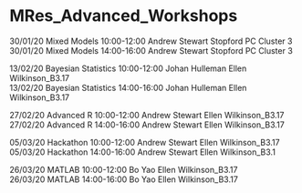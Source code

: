 # MRes_Advanced_Workshops

30/01/20	Mixed Models	10:00-12:00	Andrew Stewart	Stopford PC Cluster 3
30/01/20	Mixed Models	14:00-16:00	Andrew Stewart	Stopford PC Cluster 3

13/02/20	Bayesian Statistics	10:00-12:00	Johan Hulleman	Ellen Wilkinson_B3.17  
13/02/20	Bayesian Statistics	14:00-16:00	Johan Hulleman	Ellen Wilkinson_B3.17

27/02/20	Advanced R	10:00-12:00	Andrew Stewart	Ellen Wilkinson_B3.17  
27/02/20	Advanced R	14:00-16:00	Andrew Stewart	Ellen Wilkinson_B3.17

05/03/20	Hackathon	10:00-12:00	Andrew Stewart	Ellen Wilkinson_B3.17  
05/03/20	Hackathon	14:00-16:00	Andrew Stewart	Ellen Wilkinson_B3.1

26/03/20	MATLAB	10:00-12:00	Bo Yao	Ellen Wilkinson_B3.17  
26/03/20	MATLAB	14:00-16:00	Bo Yao	Ellen Wilkinson_B3.17
